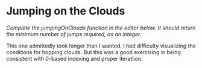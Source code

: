 # Jumping on the Clouds
*Complete the jumpingOnClouds function in the editor below. It should return the minimum number of jumps required, as an integer.*

This one admittedly took longer than I wanted. I had difficulty visualizing the conditions for hopping clouds. But this was a good exercising in being consistent with 0-based indexing and proper iteratiion. 
